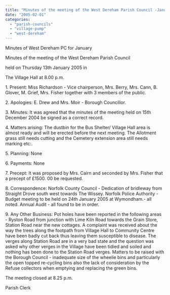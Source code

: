 ```yaml
---
title: "Minutes of the meeting of the West Dereham Parish Council -January"
date: "2005-02-01"
categories: 
  - "parish-councils"
  - "village-pump"
  - "west-dereham"
---
```


Minutes of West Dereham PC for January

Minutes of the meeting of the West Dereham Parish Council

held on Thursday 13th January 2005 in

The Village Hall at 8.00 p.m.

1\. Present: Miss Richardson - Vice chairperson, Mrs. Berry, Mrs. Cann, B. Glover, M. Grief, Mrs. Fisher together with 3 members of the public.

2\. Apologies: E. Drew and Mrs. Moir - Borough Councillor.

3\. Minutes: It was agreed that the minutes of the meeting held on 15th December 2004 be signed as a correct record.

4\. Matters arising: The dustbin for the Bus Shelter/ Village Hall area is almost ready and will be erected before the next meeting. The Allotment grass still needs cutting and the Cemetery extension area still needs marking etc:.

5\. Planning: None

6\. Payments: None

7\. Precept: It was proposed by Mrs. Cairn and seconded by Mrs. Fisher that a precept of £1500. 00 be requested.

8\. Correspondence: Norfolk County Council - Dedication of bridleway from Straight Drove south west towards The Wissey. Norfolk Police Authority - Budget meeting to be held on 24th January 2005 at Wymondham.- all noted. Annual Audit - all found to be in order.

9\. Any Other Business: Pot holes have been reported in the following areas - Ryston Road from junction with Lime Kiln Road towards the Grain Store, Station Road near the new cottages. A complaint was received about the way the trees along the footpath from Village Hall to Community Centre have been badly cut back thus leaving them susceptible to disease. The verges along Station Road are in a very bad state and the question was asked why other verges in the Village have been tidied and soiled and nothing has been done to the Station Road verges. Matters to be raised with the Borough Council - inadequate size of the wheelie bins and particularly the open topped re-cycling bins also the lack of consideration by the Refuse collectors when emptying and replacing the green bins.

The meeting closed at 8.25 p.m.

Parish Clerk
